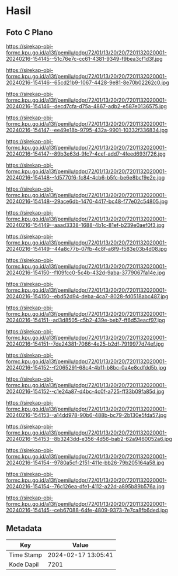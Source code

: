 # Hasil

## Foto C Plano

https://sirekap-obj-formc.kpu.go.id/a13f/pemilu/pdpr/72/01/13/20/20/7201132020001-20240216-154145--51c76e7c-cc61-4381-9349-f9bea3cf1d3f.jpg

https://sirekap-obj-formc.kpu.go.id/a13f/pemilu/pdpr/72/01/13/20/20/7201132020001-20240216-154146--65cd21b9-1067-4428-9e81-8e70b02262c0.jpg

https://sirekap-obj-formc.kpu.go.id/a13f/pemilu/pdpr/72/01/13/20/20/7201132020001-20240216-154146--decd7cfa-d75a-4867-adb2-e587e0136575.jpg

https://sirekap-obj-formc.kpu.go.id/a13f/pemilu/pdpr/72/01/13/20/20/7201132020001-20240216-154147--ee49e18b-9795-432a-9901-10332f336834.jpg

https://sirekap-obj-formc.kpu.go.id/a13f/pemilu/pdpr/72/01/13/20/20/7201132020001-20240216-154147--89b3e63d-9fc7-4cef-add7-4feed693f726.jpg

https://sirekap-obj-formc.kpu.go.id/a13f/pemilu/pdpr/72/01/13/20/20/7201132020001-20240216-154148--fd5770f6-fc84-4cb6-b5fc-be6e8bcf9e2e.jpg

https://sirekap-obj-formc.kpu.go.id/a13f/pemilu/pdpr/72/01/13/20/20/7201132020001-20240216-154148--29ace6db-1470-4417-bc48-f77e02c54805.jpg

https://sirekap-obj-formc.kpu.go.id/a13f/pemilu/pdpr/72/01/13/20/20/7201132020001-20240216-154149--aaad3338-1688-4b1c-81ef-b239e0aef0f3.jpg

https://sirekap-obj-formc.kpu.go.id/a13f/pemilu/pdpr/72/01/13/20/20/7201132020001-20240216-154149--44a8c77b-07fb-4c8f-a6f9-f583e03b4d08.jpg

https://sirekap-obj-formc.kpu.go.id/a13f/pemilu/pdpr/72/01/13/20/20/7201132020001-20240216-154150--f109fcc0-5c4b-432d-9aba-3779067fa14e.jpg

https://sirekap-obj-formc.kpu.go.id/a13f/pemilu/pdpr/72/01/13/20/20/7201132020001-20240216-154150--ebd52d94-deba-4ca7-8028-fd0518abc487.jpg

https://sirekap-obj-formc.kpu.go.id/a13f/pemilu/pdpr/72/01/13/20/20/7201132020001-20240216-154151--ad3d8505-c5b2-439e-beb7-ff6d53eacf97.jpg

https://sirekap-obj-formc.kpu.go.id/a13f/pemilu/pdpr/72/01/13/20/20/7201132020001-20240216-154151--7de24381-7066-4e25-b2df-7919977d74ef.jpg

https://sirekap-obj-formc.kpu.go.id/a13f/pemilu/pdpr/72/01/13/20/20/7201132020001-20240216-154152--f2065291-68c4-4b11-b8bc-0a4e8cdfdd5b.jpg

https://sirekap-obj-formc.kpu.go.id/a13f/pemilu/pdpr/72/01/13/20/20/7201132020001-20240216-154152--c1e24a87-d4bc-4c0f-a725-ff33b09fa85d.jpg

https://sirekap-obj-formc.kpu.go.id/a13f/pemilu/pdpr/72/01/13/20/20/7201132020001-20240216-154153--a14dd978-90b6-488b-bc79-2b130e5fda57.jpg

https://sirekap-obj-formc.kpu.go.id/a13f/pemilu/pdpr/72/01/13/20/20/7201132020001-20240216-154153--8b3243dd-e356-4d56-bab2-62a9460052a6.jpg

https://sirekap-obj-formc.kpu.go.id/a13f/pemilu/pdpr/72/01/13/20/20/7201132020001-20240216-154154--9780a5cf-2151-411e-bb26-79b205164a58.jpg

https://sirekap-obj-formc.kpu.go.id/a13f/pemilu/pdpr/72/01/13/20/20/7201132020001-20240216-154154--76c126ea-dfe1-4112-a22d-a895b89b576a.jpg

https://sirekap-obj-formc.kpu.go.id/a13f/pemilu/pdpr/72/01/13/20/20/7201132020001-20240216-154145--ceb67088-64fe-4809-9373-7e7ca8fb6ded.jpg


## Metadata

| Key        | Value               |
| ---------- | ------------------- |
| Time Stamp | 2024-02-17 13:05:41 |
| Kode Dapil | 7201                |



